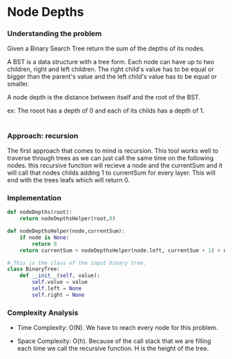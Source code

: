 # Node Depths

### Understanding the problem

Given a Binary Search Tree return the sum of the depths of its nodes.

A BST is a data structure with a tree form. Each node can have up to two children, right and left children. The right child's value has to be equal or bigger than the parent's value and the left child's value has to be equal or smaller. 

A node depth is the distance between itself and the root of the BST.

ex: The rooot has a depth of 0 and each of its childs has a depth of 1.

#

### Approach: recursion

The first approach that comes to mind is recursion. This tool works well to traverse through trees as we can just call the same time on the following nodes. this recursive function will recieve a node and the currentSum and it will call that nodes childs adding 1 to currentSum for every layer. This will end with the trees leafs which will return 0.

### Implementation

```python
def nodeDepths(root):
    return nodeDepthsHelper(root,0)

def nodeDepthsHelper(node,currentSum):
	if node is None:
		return 0
	return currentSum + nodeDepthsHelper(node.left, currentSum + 1) + nodeDepthsHelper(node.right, currentSum + 1)

# This is the class of the input binary tree.
class BinaryTree:
    def __init__(self, value):
        self.value = value
        self.left = None
        self.right = None
```

### Complexity Analysis

- Time Complexity: O(N). We have to reach every node for this problem.

- Space Complexity: O(h). Because of the call stack that we are filling each time we call the recursive function. H is the height of the tree.

#